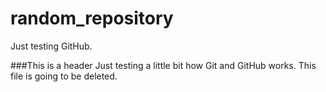 # random_repository
Just testing GitHub. 

###This is a header
Just testing a little bit how Git and GitHub works. This file is going to be deleted.